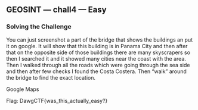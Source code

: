 ## GEOSINT — chall4 — Easy

### Solving the Challenge
You can just screenshot a part of the bridge that shows the buildings an put it on 
google. It will show that this building is in Panama City and then after that on the 
opposite side of those buildings there are many skyscrapers so then I searched it 
and it showed many cities near the coast with the area. Then I walked through all 
the roads which were going through the sea side and then after few checks I found 
the Costa Costera. Then “walk” around the bridge to find the exact location.

Google Maps

Flag: DawgCTF{was_this_actually_easy?}


